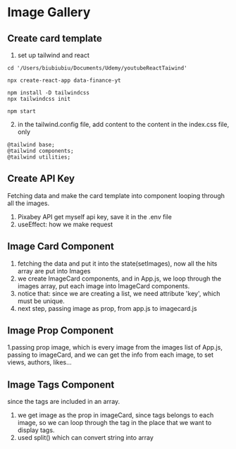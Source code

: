 # Image Gallery

## Create card template

1. set up tailwind and react

```
cd '/Users/biubiubiu/Documents/Udemy/youtubeReactTaiwind'

npx create-react-app data-finance-yt

npm install -D tailwindcss
npx tailwindcss init

npm start
```

2. in the tailwind.config file, add content to the content
   in the index.css file, only

```
@tailwind base;
@tailwind components;
@tailwind utilities;

```

## Create API Key

Fetching data and make the card template into component looping through all the images.

1. Pixabey API
   get myself api key, save it in the .env file
2. useEffect: how we make request

## Image Card Component

1. fetching the data and put it into the state(setImages), now all the hits array are put into Images
2. we create ImageCard components, and in App.js, we loop through the images array, put each image into ImageCard components.
3. notice that: since we are creating a list, we need attribute 'key', which must be unique.
4. next step, passing image as prop, from app.js to imagecard.js

## Image Prop Component

1.passing prop image, which is every image from the images list of App.js, passing to imageCard, and we can get the info from each image, to set views, authors, likes...

## Image Tags Component

since the tags are included in an array.
<img src="">

1. we get image as the prop in imageCard, since tags belongs to each image, so we can loop through the tag in the place that we want to display tags.
2. used split() which can convert string into array
